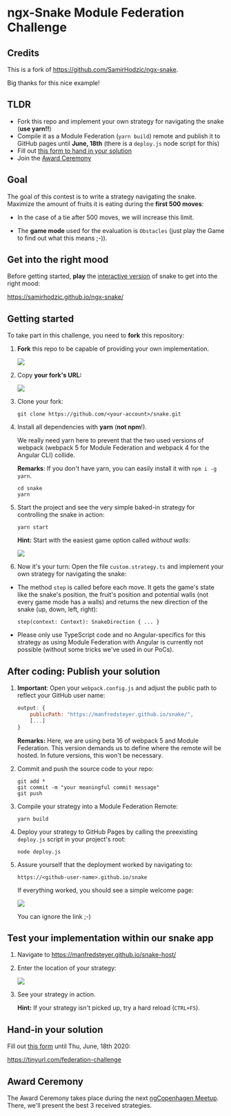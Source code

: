 # ngx-Snake Module Federation Challenge

## Credits
This is a fork of https://github.com/SamirHodzic/ngx-snake.

Big thanks for this nice example!

## TLDR

- Fork this repo and implement your own strategy for navigating the snake (**use yarn!!**)
- Compile it as a Module Federation (``yarn build``) remote and publish it to GitHub pages until **June, 18th** (there is a ``deploy.js`` node script for this)
- Fill out [this form to hand in your solution](https://tinyurl.com/federation-challenge)
- Join the [Award Ceremony](https://www.meetup.com/de-DE/ngCopenhagen/events/270827005)


## Goal
The goal of this contest is to write a strategy navigating the snake. Maximize the amount of fruits it is eating during the **first 500 moves**:

- In the case of a tie after 500 moves, we will increase this limit.

- The **game mode** used for the evaluation is ``Obstacles`` (just play the Game to find out what this means ;-)).

## Get into the right mood

Before getting started, **play** the [interactive version](https://samirhodzic.github.io/ngx-snake/) of snake to get into the right mood:

https://samirhodzic.github.io/ngx-snake/
	

## Getting started

To take part in this challenge, you need to **fork** this repository:

1. **Fork** this repo to be capable of providing your own implementation.
   
    ![](./img/01.png)

2. Copy **your fork's URL:**

	![](./img/02.png)

3. Clone your fork:

	```
	git clone https://github.com/<your-account>/snake.git
	```

4. Install all dependencies with **yarn** (**not npm**!). 
   
   We really need yarn here to prevent that the two used versions of webpack (webpack 5 for Module Federation and webpack 4 for the Angular CLI) collide.

	**Remarks**: If you don't have yarn, you can easily install it with ``npm i -g yarn``.

	```
	cd snake
	yarn
	```

5. Start the project and see the very simple baked-in strategy for controlling the snake in action:

	```
	yarn start
	```

	**Hint:** Start with the easiest game option called _without walls_:

	![](./img/03.png)

6. Now it's your turn: Open the file ``custom.strategy.ts`` and implement your own strategy for navigating the snake:
   
  - The method ``step`` is called before each move. It gets the game's state like the snake's position, the fruit's position and potential walls (not every game mode has a walls) and returns the new direction of the snake (up, down, left, right):
   
	```
	step(context: Context): SnakeDirection { ... }
	```

  - Please only use TypeScript code and no Angular-specifics for this strategy as using Module Federation with Angular is currently not possible (without some tricks we've used in our PoCs).


## After coding: Publish your solution

1. **Important**: Open your ``webpack.config.js`` and adjust the public path to reflect your GitHub user name:

	```javascript
	output: {
		publicPath: "https://manfredsteyer.github.io/snake/",
		[...]
	}
	```

	**Remarks:** Here, we are using beta 16 of webpack 5 and Module Federation. This version demands us to define where the remote will be hosted. In future versions, this won't be necessary. 

2. Commit and push the source code to your repo:
   
   ```
   git add *
   git commit -m "your meaningful commit message"
   git push
   ```

3. Compile your strategy into a Module Federation Remote:

	```
	yarn build
	```

4. Deploy your strategy to GitHub Pages by calling the preexisting ``deploy.js`` script in your project's root:

	```
	node deploy.js
	```

5. Assure yourself that the deployment worked by navigating to:

	```
	https://<github-user-name>.github.io/snake
	```

	If everything worked, you should see a simple welcome page:

	![](./img/04.png)

	You can ignore the link ;-)


## Test your implementation within our snake app

1. Navigate to https://manfredsteyer.github.io/snake-host/

2. Enter the location of your strategy:

	![](img/05.png)

3. See your strategy in action.

	**Hint:** If your strategy isn't picked up, try a hard reload (``CTRL+F5``).

## Hand-in your solution

Fill out [this form](https://tinyurl.com/federation-challenge) until Thu, June, 18th 2020:

https://tinyurl.com/federation-challenge

## Award Ceremony

The Award Ceremony takes place during the next [ngCopenhagen Meetup](https://www.meetup.com/de-DE/ngCopenhagen/events/270827005). There, we'll present the best 3 received strategies. 